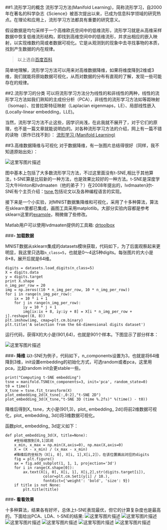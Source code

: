 ##1.流形学习的概念
流形学习方法(Manifold Learning)，简称流形学习，自2000年在著名的科学杂志《Science》被首次提出以来，已成为信息科学领域的研究热点。在理论和应用上，流形学习方法都具有重要的研究意义。

假设数据是均匀采样于一个高维欧氏空间中的低维流形，流形学习就是从高维采样数据中恢复低维流形结构，即找到高维空间中的低维流形，并求出相应的嵌入映射，以实现维数约简或者数据可视化。它是从观测到的现象中去寻找事物的本质，找到产生数据的内在规律。

>以上选自[百度百科](http://baike.baidu.com/link?url=vQmr30kzWc3gXfZM-6ANTtPdWJ1JyUsJR0pzoOWfjG79QK4zVZ_PvFN8BRfgHeGkqFPR-HZGsguaYuZrSTEcwK)

简单地理解，流形学习方法可以用来对高维数据降维，如果将维度降到2维或3维，我们就能将原始数据可视化，从而对数据的分布有直观的了解，发现一些可能存在的规律。

##2.流形学习的分类
可以将流形学习方法分为线性的和非线性的两种，线性的流形学习方法如我们熟知的主成份分析（PCA），非线性的流形学习方法如等距映射（Isomap）、拉普拉斯特征映射（Laplacian eigenmaps，LE）、局部线性嵌入(Locally-linear embedding，LLE)。

当然，流形学习方法不止这些，因学识尚浅，在此我就不展开了，对于它们的原理，也不是一篇文章就能说明白的。对各种流形学习方法的介绍，网上有一篇不错的读物（原作已找不到）： [流形学习 (Manifold Learning)](http://blog.csdn.net/zhulingchen/article/details/2123129)

##3.高维数据降维与可视化
对于数据降维，有一张图片总结得很好（同样，我不知道原始出处）：

![这里写图片描述](http://img.blog.csdn.net/20150522194801297)


图中基本上包括了大多数流形学习方法，不过这里面没有t-SNE,相比于其他算法，t-SNE算是比较新的一种方法，也是效果比较好的一种方法。t-SNE是深度学习大牛Hinton和lvdmaaten（他的弟子？）在2008年提出的，lvdmaaten对t-SNE有个主页介绍：[tsne](http://lvdmaaten.github.io/tsne/),包括论文以及各种编程语言的实现。

接下来是一个小实验，对MNIST数据集降维和可视化，采用了十多种算法，算法在sklearn里都已集成，画图工具采用matplotlib。大部分实验内容都是参考sklearn这里的[example](http://scikit-learn.org/stable/auto_examples/manifold/plot_lle_digits.html)，稍微做了些修改。

Matlab用户可以使用lvdmaaten提供的工具箱: [drtoolbox](http://lvdmaaten.github.io/drtoolbox/)

###**- 加载数据**


MNIST数据从sklearn集成的datasets模块获取，代码如下，为了后面观察起来更明显，我这里只选取`n_class=5`，也就是0～4这5种digits。每张图片的大小是8*8，展开后就是64维。

	
	digits = datasets.load_digits(n_class=5)
	X = digits.data
	y = digits.target
	print X.shape
	n_img_per_row = 20
	img = np.zeros((10 * n_img_per_row, 10 * n_img_per_row))
	for i in range(n_img_per_row):
	    ix = 10 * i + 1
	    for j in range(n_img_per_row):
	        iy = 10 * j + 1
	        img[ix:ix + 8, iy:iy + 8] = X[i * n_img_per_row + j].reshape((8, 8))
	plt.imshow(img, cmap=plt.cm.binary)
	plt.title('A selection from the 64-dimensional digits dataset')


运行代码，获得X的大小是(901,64)，也就是901个样本。下图显示了部分样本：

![这里写图片描述](http://img.blog.csdn.net/20150522195128952)




###**- 降维**
以t-SNE为例子，代码如下，n_components设置为3，也就是将64维降到3维，init设置embedding的初始化方式，可选random或者pca，这里用pca，比起random init会更stable一些。


	print("Computing t-SNE embedding")
	tsne = manifold.TSNE(n_components=3, init='pca', random_state=0)
	t0 = time()
	X_tsne = tsne.fit_transform(X)
	plot_embedding_2d(X_tsne[:,0:2],"t-SNE 2D")
	plot_embedding_3d(X_tsne,"t-SNE 3D (time %.2fs)" %(time() - t0))


降维后得到X_ tsne，大小是(901,3)，plot_ embedding_ 2d()将前2维数据可视化，plot_ embedding_ 3d()将3维数据可视化。


函数plot_ embedding_ 3d定义如下：


	def plot_embedding_3d(X, title=None):
	    #坐标缩放到[0,1]区间
	    x_min, x_max = np.min(X,axis=0), np.max(X,axis=0)
	    X = (X - x_min) / (x_max - x_min)
	    #降维后的坐标为（X[i, 0], X[i, 1],X[i,2]），在该位置画出对应的digits
	    fig = plt.figure()
	    ax = fig.add_subplot(1, 1, 1, projection='3d')
	    for i in range(X.shape[0]):
	        ax.text(X[i, 0], X[i, 1], X[i,2],str(digits.target[i]),
	                 color=plt.cm.Set1(y[i] / 10.),
	                 fontdict={'weight': 'bold', 'size': 9})
	    if title is not None:
	        plt.title(title)


###**- 看看效果**

十多种算法，结果各有好坏，总体上t-SNE表现最优，但它的计算复杂度也是最高的。下面给出PCA、LDA、t-SNE的结果:
![这里写图片描述](http://img.blog.csdn.net/20150522195334439)
![这里写图片描述](http://img.blog.csdn.net/20150522195314420)
![这里写图片描述](http://img.blog.csdn.net/20150522195347336)
![这里写图片描述](http://img.blog.csdn.net/20150522195443173)
![这里写图片描述](http://img.blog.csdn.net/20150522195502751)
![这里写图片描述](http://img.blog.csdn.net/20150522195440501)




